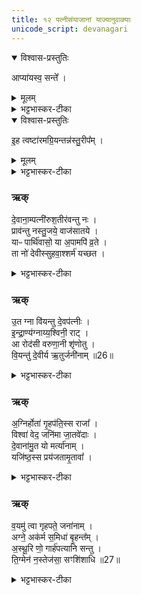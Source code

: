 ```yaml
---
title: १२ पत्नीसंयाजानां याज्यानुवाक्याः
unicode_script: devanagari
---
```




<details open><summary>विश्वास-प्रस्तुतिः</summary>

आप्या॑यस्व॒ सन्ते᳚ ।  
</details>

<details><summary>मूलम्</summary>

आप्या॑यस्व॒ सन्ते᳚ ।  
</details>

<details><summary>भट्टभास्कर-टीका</summary>

1-4अथ पत्नीसंयाजानां याज्यानुवाक्याः - आ प्यायस्वेत्याद्याः ॥ 'आ प्यायस्व समेतु ते, संते पयांसि' इति त्रिष्टुभौ 'मा नो हिंसीत्' इत्यत्र व्याख्याते ।  

+++(अनुकृतव्याख्यानम् - प्रारम्भः)+++
- आ प्या॑यस्व॒ समे॑तु ते वि॒श्वत॑स्सोम॒ वृष्णि॑यम् ।   
भवा॒ वाज॑स्य सङ्ग॒थे ।  

  - अथ 'रेतस्सौम्येन दधाति' इत्यस्य पुरोनुवाक्या याज्या च - आप्यायस्व सं ते इति गायत्रीत्रिष्टुभौ ॥ एते च 'मा नो हिंसीज्जनिता' इत्यत्र व्याख्यास्येते यत्राम्नेयेते । इह तु प्रतीकग्रह्णमेतयोः । हे सोम आप्यायस्व वर्धस्व । ते तव विश्वतः वृष्णियं वीर्यं समेतु । तत्र आप्यायितस्त्वं वाजस्यान्नस्य क्षीरादेः संगथे संगमने अस्माकं भवेति ॥

  - 3अथ सौम्यस्य पुरोऽनुवाक्या - आप्यायस्व समेतु त इति गायत्री ॥ इयञ्चाग्निकाण्डे 'मा नो हिंसीत्' इत्यत्र व्याख्यास्यते यत्राम्नायते । हे सोम आप्यायस्व वर्धस्व त्वत्प्रसादात् विश्वतः वृष्ण्यं शुक्लं समेतु समागच्छतु । भव च वाजस्यान्नस्य सङ्गथे सङ्गमनायैवेति ॥

  - सोमाय वाजिने श्यामाकं चरुं निर्वपेद्यः क्लैब्यात् बिभीयात्' इत्यस्य पुरोनुवाक्या - आप्यायस्वेति गायत्री ॥ इयमग्निकाण्डे व्याख्यास्यते यत्राम्नायते प्रकृतौ हि हीयुः ['मा नो हिंसीः' ] इत्यत्र । इह तु प्रतीकग्रहणम् । हे सोम तव प्रसादात् वृष्णियं वीर्यं विश्वतः समेतु समागच्छताम् । त्वदर्थं च मामाप्यायस्व द्यध्यात् [दध्यादिना] । किञ्च - वाजस्यान्नस्य सङ्गथे सङ्गमनार्थं भवेति ॥

  - अथ पत्नीसंयाजानां याज्यानुवाक्याः - आ प्यायस्वेत्याद्याः ॥ 'आ प्यायस्व समेतु ते, संते पयांसि' इति त्रिष्टुभौ 'मा नो हिंसीत्' इत्यत्र व्याख्याते ।  

  -  चमसानाप्याययति - आप्यायस्वेति गायत्र्या ॥ हे सोम आप्यायस्व वर्धस्व मा भक्षित इति क्षेष्ठाः, समेतु संगच्छतु ते त्वाम् । कर्मणि षष्ठी । विश्वतः सर्वतः । वृष्णियं वीर्यम्, वृष्णिसंभवं वृष्णियं, दिगादित्वाद्यत्, 'यतोऽनावः' इत्याद्युदात्तत्वम् । वाजस्यान्नस्य संगथे संगमने अस्माकं भव तन्निमित्तं भव 'द्व्यचोतस्तिङः' इति संहितायां दीर्घत्वम् । गमेरौणादिकः स्थन् ॥

  - कल्पः—“आ प्यायस्व समेतु त इति सिकता व्यूहत्युत्तरया त्रिष्टुभा राज-न्यस्य” इति ।   तत्र प्रथममन्त्रमाह— आ प्यायस्वेति ।   हे सोम त्वमाप्यायस्व सर्वतो वर्धयस्य ।   वे तव वृष्णियं रेतो विश्वतः सर्वस्माद्वृष्णियादाहारात्समेतु संप्राप्नोतु ।   वाजस्यान्नस्य संगथे संगमने त्वं निमित्तं भव ।  
+++(अनुकृतव्याख्यानम् - समाप्तम्)+++  


+++(अनुकृतव्याख्यानम् - प्रारम्भः)+++
- सन्ते॒ पयाꣳ॑सि॒ समु॑ यन्तु॒ वाजा॒स्सव्ँवृष्णि॑यान्यभिमाति॒षाहः॑ ।  
  आ॒प्याय॑मानो अ॒मृता॑य सोम दि॒वि श्रवाꣳ॑स्युत्त॒मानि॑ धिष्व ॥ [32]  

  -  अथोत्तरां त्रिष्टुभमाह— सं ते पयाꣳ सीति ।   हे सोम ते तव पयांसि पातव्यानि क्षीरादीनि समु[सं]- यन्तु संप्राप्नुवन्तु ।   तथा वाजा अन्नान्यपि संयन्तु ।   वृष्णियानि रेतांस्यापि संयन्तु ।   कीदृशस्य तव।   अभिमातिषाहः अभिमातिं पाम्मोनं सहते तिरस्करो तीत्यभिमातिषाट् तस्य ।   क्षीरादिसंपत्तौ सत्यां त्वमाप्यायमानो वर्धयमानोऽमृताय यजमानस्यामृतत्वाय देवताभावाय दिवि द्युलोके श्रवांसि श्रोतुं प्रियाण्युत्तमानि विचित्राण्यन्नानि धिष्व धारय संपादयेत्यर्थः ।  
  तदेतदृग्द्वयं सामान्याकारेण विनियुङ्के— “सौम्या व्यूहति सोमो वै रेतोधा रेत एव तद्दधाति” [सं. का. ५ प्र. २ अ. ६] इति।  
  सोमो देवता यस्यामृचि प्रतीयते सेयमृक्सौमी ।   विश्वतः सोमेत्याद्यायामृ-च्यसौ प्रतीयते ।   अमृताय सोमेत्युत्तरस्यामृचि प्रतीयते ।   तया सौम्मा पूर्वं न्युप्ताः सिकता विविधं प्रसारयेत् ।   तथा सति सोमस्य रेतोधारकत्वात्तन्मत्रनिष्पाद्यव्यूहनेन यजमानो रेतो धारयति ।  
  मन्त्रद्वयस्य पुरुषभेदेन व्यवस्थां विधत्ते— “गायत्रिया ब्राह्मणस्य गायत्रो हि ब्राह्मणस्रिष्टुभा राजन्यस्य त्रैष्टुभो हि राजन्यः” (सं. का. ५ प्र. २ अ. ६) इति।  
  आ प्यायस्वेति गायत्री ।   सं त इति त्रिष्टप् ।  

  - 13तत्रैव याज्या - सन्त इति त्रिष्टुप् ॥ इमामपि तत्रैव व्याख्यास्यामः, इह तु प्रतीकग्रहणमस्याः । हे सोम तव प्रसादात् पयांसि वाजाः वृष्ण्यानि च मां संगच्छन्तु । अभिमातिषाहः अभिमातिः पाप्मा क्लैब्यहेतुः, तस्याभिभवितुः तव । किञ्च - अमृताय अमृतत्वार्थमाप्यायमानो दिवि श्रवांसि अन्नानि उत्तमानि धिष्व स्थापयेति ॥
  - अथ द्वितीया - हे सोम तवाभिमातीनां पाप्मनां हन्तुः पयांसि पातव्यानि क्षीरादीनि संयन्तु संगच्छन्तां, वाजा अन्नानि च संयन्तु, वृष्णियानि वीर्याणि च संयन्तु । ततश्चाप्यायमानः अमरणत्वायास्माकं उत्तमानि श्रेयांसि अन्नानि धिष्व धारय देवार्थमस्मदर्थं वा ॥

  - तत्रैव (सौम्यस्य) याज्या - सं ते पयांसीति त्रिष्टुप् ॥ इयमपि तत्रैवाम्नायते । हे सोम अभिमातीनां पाप्मनामभिभवितुस्तव प्रसादात् पयांसिच वाजाश्च वृष्णियानि च संयन्तु इमं सङ्गच्छन्तु । त्वं चाप्यायमानः दिवि द्युलोके अस्यामृतत्वाय उत्तमानि श्रवांसि अन्नानि धिष्व स्थापयेति ॥  
  +++(अनुकृतव्याख्यानम् - समाप्तम्)+++
</details>

<details open><summary>विश्वास-प्रस्तुतिः</summary>

इ॒ह त्वष्टा॑रमग्रि॒यन्तन्न॑स्तु॒रीप᳚म् ।  
</details>

<details><summary>मूलम्</summary>

इ॒ह त्वष्टा॑रमग्रि॒यन्तन्न॑स्तु॒रीप᳚म् ।  
</details>

<details><summary>भट्टभास्कर-टीका</summary>

'इह त्वष्टारमग्रियं, तन्नस्तुरीपमध पोषयित्नु' इति गायत्रीत्रिष्टुभौ 'अग्निना रयिमश्नवत्' इत्यत्र व्याख्याते ॥  

+++(अनुकृतव्याख्यानम् - प्रारम्भः)+++
- इ॒ह त्वष्टा॑रमग्रि॒यव्ँवि॒श्वरू॑प॒मुप॑ ह्वये ।  
अ॒स्माक॑मस्तु॒ केव॑लः ॥  

  - 5अथ 'रेत एव हितं त्वष्टा रूपाणि वि करोति' इत्यस्य पुरोनुवक्या - इह त्वष्टारमिति गायत्री । इहास्मिन् कर्मणि त्वष्टारं अग्रियं मुख्यम् । 'घच्छौ च' इति घच् । विश्वरूपं विश्वेषां रूपाणां विकरणसमर्थम् । 'बहुव्रीहौ विश्वम्' इति पूर्वपदान्तोदात्तत्वम् । उपह्वये आह्वयामि । 'निसमुपविभ्यो ह्वः' इत्यात्मनेपदम् । अस्माकमेवास्तु केवलः सम्भन्धीत्येवमर्थमुपह्वये ॥  
+++(अनुकृतव्याख्यानम् - समाप्तम्)+++  

+++(अनुकृतव्याख्यानम् - प्रारम्भः)+++
- तन्न॑स्तु॒रीप॒मध॑ पोषयि॒त्नु देव॑ त्वष्ट॒र्वि र॑रा॒णस्स्य॑स्व ।   
यतो॑ वी॒रः [35] क॒र्म॒ण्य॑स्सु॒दख्षो॑ ..  
यु॒क्तग्रा॑वा॒ जाय॑ते दे॒वका॑मः ।  

  - टीका 6तत्रैव याज्या - तन्न इति त्रिष्टुप् ॥ 'सुदक्षः' इति तृतीयपादान्तः । तत् धनं तुरीपं तूर्णमाप्नोतीति तुरीपं । पृषोदरादिः । पोषयित्नु पोषयितृ । हे देव त्वष्टः रराणः दानशीलस्त्वम् । व्यत्ययेन रातोरात्मनेपदम् शपश्श्लुः । नः अस्मभ्यं अधेदानीं विष्यस्व विसृज विमुच्य देहीत्यर्थः । व्यत्ययेनात्मनेपदम् । तदित्युक्तं, किं तदित्याह - यतः यस्माद्धनाल्लब्धात् वीरः विक्रान्तः कर्मण्यः कर्मणि साधुः कुशलः सुदक्षः सुष्ठु शीघ्रः उत्साही । दक्ष शीघ्रकरणे, 'आद्युदात्तं द्व्यच्छन्दसि' इत्युत्तरपदाद्युदात्तत्वम् । युक्तग्रावा युक्ता ग्रावाणो यस्य तादृशः । ग्रावभिः तत्साध्यं कर्मोपलक्ष्यते कर्मशील इत्यर्थः । अत एव देवकामः । देवान् कामयते इति 'शीलिकामि' इत्यादिना णः पूर्वपदप्रकृतिस्वरत्वं च । देवैः काम्यते इति वा देवकामः । दासीभारादिर्द्रष्टव्यः । ईदृशः पुरुषः यस्माद्धनाज्जायते तत्पशुलक्षणं धनं देहीति ॥
</details>

### ऋक्
दे॒वाना॒म्पत्नी॑रुश॒तीर॑वन्तु नः ।  
प्राव॑न्तु नस्तु॒जये॒ वाज॑सातये ।  
याᳶ पार्थि॑वासो॒ या अ॒पामपि॑ व्र॒ते ।  
ता नो॑ देवीस्सुहवा॒श्शर्म॑ यच्छत ।  
<details><summary>भट्टभास्कर-टीका</summary>

5देवानां पत्नीरिति ॥ देवानां पत्नयः इन्द्राण्याद्याः सेनादयो वा 'वा छन्दसि' इति पूर्वसवर्णदीर्घत्वम् । उशतीः उशत्यः कामयमानाः अस्मद्धितानि ता अस्मानवन्तु रक्षन्तु प्राप्नुवन्तु वा । किञ्च - अस्माकं तुजये अपत्याय वाजसातये अन्नलाभाय च ता देव्यः प्रावन्तु प्रकर्षेण तृप्यन्तु । किञ्च - याः पार्थिवासः पृथिव्यां भवाः । 'आज्जसेरमुक्' याश्च अपां व्रते कर्मस्थाने अन्तरिक्षे । अपिशब्दात् पूर्वोक्ताश्च दिवि भवाः इन्द्राण्याद्याः तास्सर्वाः यूयं सुहवाः सुखेनाह्वातव्याः आह्वानप्रयोजनस्य सद्यः कर्त्र्यः अस्मभ्यं शर्म सुखं यच्छत दत्त हे देव्यः! । उत्तरोऽर्थः प्रत्यक्षकृतः ॥
</details>

### ऋक्
उ॒त ग्ना वि॑यन्तु दे॒वप॑त्नीः ।  
इ॒न्द्रा॒ण्य॑ग्नाय्य॒श्विनी॒ राट् ।  
आ रोद॑सी वरुणा॒नी शृ॑णोतु ।  
वि॒यन्तु॑ दे॒वीर्य ऋ॒तुर्जनी॑नाम् ॥26॥  
<details><summary>भट्टभास्कर-टीका</summary>

6उत ग्ना वीति त्रिष्टुप् ॥ ग्ना अपि गायत्र्यादयोपि छंदांसि इदमाज्यं वियन्तु पिबन्तु, देवपत्न्यश्च इन्द्गाण्याद्याः। इन्द्रस्य पत्री इन्द्राणी 'इन्द्रवरुण' इति ङीष् आनुक्च । अग्नेः पत्नी अग्नायी 'वृषाकप्यग्नि' इति ङीष् । अश्विनोः पत्नी अश्विनी । 'पुंयोगात्' इति ङीष् । राट् दीप्यमाना । रोदसी द्यौः पृथिवी चेति शाकल्यः । रोदनाद्रुद्रः तस्य पत्नी रोदसी इत्यप्रस्रव्ययास्कः । वरुणस्य पत्नी वरुणानी सा चास्मदभिमतमाशृणोतु अनुमन्यतां वियन्तु पान्तु आज्यमिति यावत् । एवं एताः सर्वा अपि देव्यः वियन्तु पिबन्तु । आज्यं पुनर्वचनं कालविधानार्थम् । तदाह - यः ऋतुः कालः आत्मीयः जनीनां जायानां तत्र पिबन्त्विति । कः पुनस्सः? भुक्तवत्सु पुरुषेष्विति सामर्थ्याद्गम्यते ॥
</details>

###  ऋक्
अ॒ग्निर्होता॑ गृ॒हप॑ति॒स्स राजा᳚ ।  
विश्वा॑ वेद॒ जनि॑मा जा॒तवे॑दाः ।  
दे॒वाना॑मु॒त यो मर्त्या॑नाम् ।  
यजि॑ष्ठ॒स्स प्रय॑जतामृ॒तावा᳚ ।  

<details><summary>भट्टभास्कर-टीका</summary>

7अग्निर्होतेति ॥ अग्निः होता देवानां आह्वाता । गृहपतिः गृहाणां पाता स एव राजा दीप्यमानः । क इत्याह - विश्वा जनिमा जन्मानि यो वेद जानाति । जातवेदाः जातानां वेदिता जातप्रज्ञो वा । केषां जन्मानि? देवानां मर्त्यानां च । किञ्च - स एव यजिष्ठः यष्टृतमः प्रयजतां मध्ये तत्तुल्यः प्रकृष्टो यष्टा ऋतावा सत्यवान् यज्ञवान्वा । मत्वर्थीयो वतिः । यष्टृशब्दात् 'तुश्छन्दसि' इति इष्ठन्प्रत्ययः ॥
</details>

### ऋक्
व॒यमु॑ त्वा गृहपते॒ जना॑नाम् ।  
अग्ने॒ अक॑र्म स॒मिधा॑ बृ॒हन्त᳚म् ।  
अ॒स्थू॒रि णो॒ गार्ह॑पत्यानि सन्तु ।  
ति॒ग्मेन॑ न॒स्तेज॑सा॒ सꣳशि॑शाधि ॥27॥  
<details><summary>भट्टभास्कर-टीका</summary>

8वयमु त्वेति त्रिष्टुप् ॥ हे अग्ने! गृहपते! जनानां मध्ये वयमेव त्वां समिधा संदीपनेन तेजसा बृहन्तं अकर्म कृतवन्तः स्म । तस्मात् नः अस्माकं अस्थूरि अक्लिष्टानि । सुपां सुलुक् । गार्हपत्यानि गृहपतिना संयुक्तानि कर्माण सन्तु । किञ्च - तिग्मेन तीक्ष्णेन अप्रधृष्येण तेजसा नः अस्मान् संशिशाधि तीक्ष्णीकुरु समृद्धान् कुर्विति । 'वा छन्दसि' इत्यपित्वे प्रतिषिद्धे ङित्वाभावात् 'अङितश्च' इति धिभावः ॥

इति तैत्तिरीये तृतीयेऽष्टके पञ्चमप्रपाठके द्वादशोऽनुवाकः ॥  

</details>

